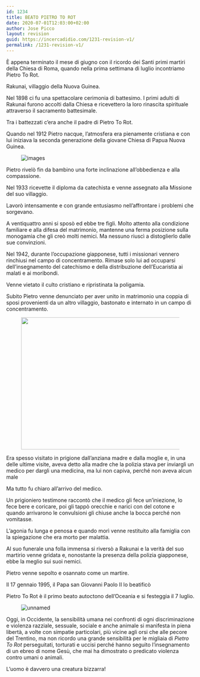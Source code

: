 ```yaml
---
id: 1234
title: BEATO PIETRO TO ROT
date: 2020-07-01T12:03:00+02:00
author: Jose Picco
layout: revision
guid: https://incercadidio.com/1231-revision-v1/
permalink: /1231-revision-v1/
---
```

È appena terminato il mese di giugno con il ricordo dei Santi primi martiri della Chiesa di Roma, quando nella prima settimana di luglio incontriamo Pietro To Rot.

Rakunai, villaggio della Nuova Guinea.

Nel 1898 ci fu una spettacolare cerimonia di battesimo. I primi adulti di Rakunai furono accolti dalla Chiesa e ricevettero la loro rinascita spirituale attraverso il sacramento battesimale.

Tra i battezzati c’era anche il padre di Pietro To Rot.

Quando nel 1912 Pietro nacque, l’atmosfera era pienamente cristiana e con lui iniziava la seconda generazione della giovane Chiesa di Papua Nuova Guinea.<figure class="wp-block-image">

![images]() </figure> 

Pietro rivelò fin da bambino una forte inclinazione all’obbedienza e alla compassione. 

Nel 1933 ricevette il diploma da catechista e venne assegnato alla Missione del suo villaggio.

Lavorò intensamente e con grande entusiasmo nell’affrontare i problemi che sorgevano.

A ventiquattro anni si sposò ed ebbe tre figli. Molto attento alla condizione familiare e alla difesa del matrimonio, mantenne una ferma posizione sulla monogamia che gli creò molti nemici. Ma nessuno riuscì a distoglierlo dalle sue convinzioni.

Nel 1942, durante l’occupazione giapponese, tutti i missionari vennero rinchiusi nel campo di concentramento. Rimase solo lui ad occuparsi dell’insegnamento del catechismo e della distribuzione dell’Eucaristia ai malati e ai moribondi.

Venne vietato il culto cristiano e ripristinata la poligamia.

Subito Pietro venne denunciato per aver unito in matrimonio una coppia di sposi provenienti da un altro villaggio, bastonato e internato in un campo di concentramento.<figure class="wp-block-image size-large is-resized">

<img src="https://incercadidio.com/wp-content/uploads/2020/07/202.jpg" alt="" class="wp-image-1233" width="644" height="354" srcset="https://incercadidio.com/wp-content/uploads/2020/07/202.jpg 404w, https://incercadidio.com/wp-content/uploads/2020/07/202-300x165.jpg 300w" sizes="(max-width: 644px) 100vw, 644px" /> </figure> 

Era spesso visitato in prigione dall’anziana madre e dalla moglie e, in una delle ultime visite, aveva detto alla madre che la polizia stava per inviargli un medico per dargli una medicina, ma lui non capiva, perché non aveva alcun male

Ma tutto fu chiaro all’arrivo del medico.

Un prigioniero testimone raccontò che il medico gli fece un’iniezione, lo fece bere e coricare, poi gli tappò orecchie e narici con del cotone e quando arrivarono le convulsioni gli chiuse anche la bocca perché non vomitasse.

L’agonia fu lunga e penosa e quando morì venne restituito alla famiglia con la spiegazione che era morto per malattia.

Al suo funerale una folla immensa si riversò a Rakunai e la verità del suo martirio venne gridata e, nonostante la presenza della polizia giapponese, ebbe la meglio sui suoi nemici.

Pietro venne sepolto e osannato come un martire.

Il 17 gennaio 1995, il Papa san Giovanni Paolo II lo beatificò

Pietro To Rot è il primo beato autoctono dell’Oceania e si festeggia il 7 luglio.<figure class="wp-block-image">

![unnamed]() </figure> 

Oggi, in Occidente, la sensibilità umana nei confronti di ogni discriminazione e violenza razziale, sessuale, sociale e anche animale si manifesta in piena libertà, a volte con simpatie particolari, più vicine agli orsi che alle pecore del Trentino, ma non ricordo una grande sensibilità per le migliaia di _Pietro To Rot_ perseguitati, torturati e uccisi perché hanno seguito l’insegnamento di un ebreo di nome Gesù, che mai ha dimostrato o predicato violenza contro umani o animali. 

L’uomo è davvero una creatura bizzarra!